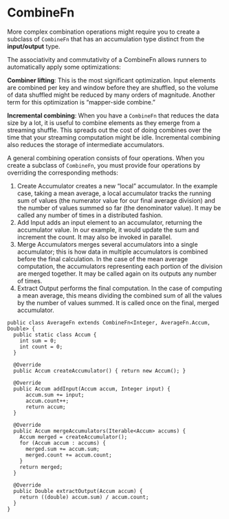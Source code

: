 <!--
Licensed under the Apache License, Version 2.0 (the "License");
you may not use this file except in compliance with the License.
You may obtain a copy of the License at

http://www.apache.org/licenses/LICENSE-2.0

Unless required by applicable law or agreed to in writing, software
distributed under the License is distributed on an "AS IS" BASIS,
WITHOUT WARRANTIES OR CONDITIONS OF ANY KIND, either express or implied.
See the License for the specific language governing permissions and
limitations under the License.
-->

# CombineFn

More complex combination operations might require you to create a subclass of `CombineFn` that has an accumulation type distinct from the **input/output** type.

The associativity and commutativity of a CombineFn allows runners to automatically apply some optimizations:

**Combiner lifting**: This is the most significant optimization. Input elements are combined per key and window before they are shuffled, so the volume of data shuffled might be reduced by many orders of magnitude. Another term for this optimization is “mapper-side combine.”

**Incremental combining**: When you have a `CombineFn` that reduces the data size by a lot, it is useful to combine elements as they emerge from a streaming shuffle. This spreads out the cost of doing combines over the time that your streaming computation might be idle. Incremental combining also reduces the storage of intermediate accumulators.

A general combining operation consists of four operations. When you create a subclass of `CombineFn`, you must provide four operations by overriding the corresponding methods:

1. Create Accumulator creates a new “local” accumulator. In the example case, taking a mean average, a local accumulator tracks the running sum of values (the numerator value for our final average division) and the number of values summed so far (the denominator value). It may be called any number of times in a distributed fashion.
2. Add Input adds an input element to an accumulator, returning the accumulator value. In our example, it would update the sum and increment the count. It may also be invoked in parallel.
3. Merge Accumulators merges several accumulators into a single accumulator; this is how data in multiple accumulators is combined before the final calculation. In the case of the mean average computation, the accumulators representing each portion of the division are merged together. It may be called again on its outputs any number of times.
4. Extract Output performs the final computation. In the case of computing a mean average, this means dividing the combined sum of all the values by the number of values summed. It is called once on the final, merged accumulator.

```
public class AverageFn extends CombineFn<Integer, AverageFn.Accum, Double> {
  public static class Accum {
    int sum = 0;
    int count = 0;
  }

  @Override
  public Accum createAccumulator() { return new Accum(); }

  @Override
  public Accum addInput(Accum accum, Integer input) {
      accum.sum += input;
      accum.count++;
      return accum;
  }

  @Override
  public Accum mergeAccumulators(Iterable<Accum> accums) {
    Accum merged = createAccumulator();
    for (Accum accum : accums) {
      merged.sum += accum.sum;
      merged.count += accum.count;
    }
    return merged;
  }

  @Override
  public Double extractOutput(Accum accum) {
    return ((double) accum.sum) / accum.count;
  }
}
```